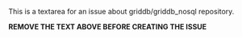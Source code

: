 This is a textarea for an issue about griddb/griddb_nosql repository.

**REMOVE THE TEXT ABOVE BEFORE CREATING THE ISSUE**